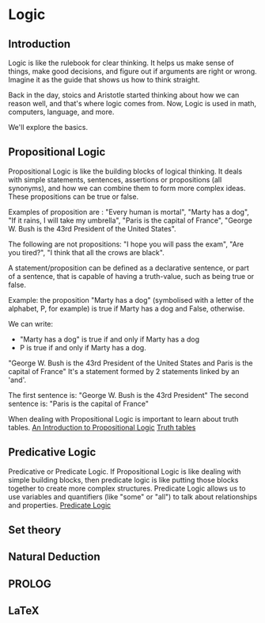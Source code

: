 # Logic

## Introduction

Logic is like the rulebook for clear thinking. It helps us make sense of things, make good decisions, and figure out if arguments are right or wrong. Imagine it as the guide that shows us how to think straight.

Back in the day, stoics and Aristotle started thinking about how we can reason well, and that's where logic comes from. Now, Logic is used in math, computers, language, and more.

We'll explore the basics.

## Propositional Logic

Propositional Logic is like the building blocks of logical thinking.
It deals with simple statements, sentences, assertions or propositions (all synonyms), and how we can combine them to form more complex ideas. These propositions can be true or false.

Examples of proposition are : "Every human is mortal", "Marty has a dog", "If it rains, I will take my umbrella", "Paris is the capital of France", "George W. Bush is the 43rd President of the United States".

The following are not propositions: "I hope you will pass the exam", "Are you tired?", "I think that all the crows are black".

A statement/proposition can be defined as a declarative sentence, or part of a sentence, that is capable of having a truth-value, such as being true or false.

Example: the proposition "Marty has a dog" (symbolised with a letter of the alphabet, P, for example) is true if Marty has a dog and False, otherwise.

We can write:

- "Marty has a dog" is true if and only if Marty has a dog
- P is true if and only if Marty has a dog.

"George W. Bush is the 43rd President of the United States and Paris is the capital of France" It's a statement formed by 2 statements linked by an 'and'.

The first sentence is: "George W. Bush is the 43rd President"
The second sentence is: "Paris is the capital of France"

When dealing with Propositional Logic is important to learn about truth tables.
[An Introduction to Propositional Logic](https://www.youtube.com/watch?v=5NGKbiA04Cw)
[Truth tables](https://www.youtube.com/watch?v=i0XSMbegBPc)

## Predicative Logic

Predicative or Predicate Logic. If Propositional Logic is like dealing with simple building blocks, then predicate logic is like putting those blocks together to create more complex structures.
Predicate Logic allows us to use variables and quantifiers (like "some" or "all") to talk about relationships and properties.
[Predicate Logic](https://www.youtube.com/watch?v=hVq2A-0Wkfw)

## Set theory

## Natural Deduction

## PROLOG

## LaTeX
